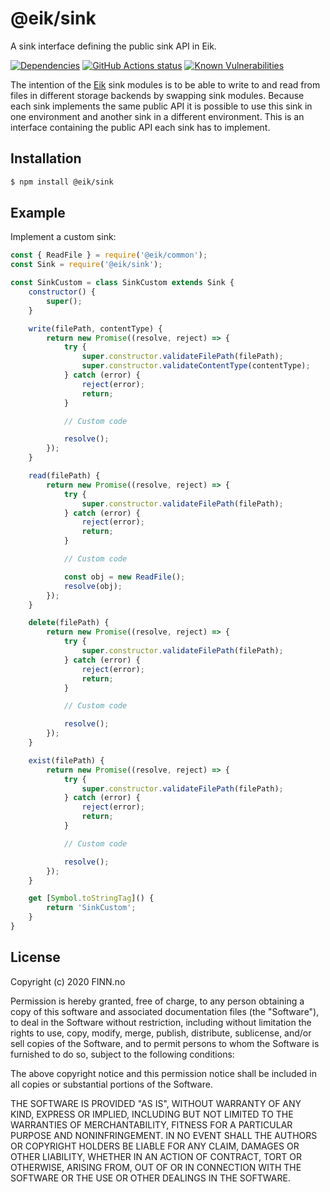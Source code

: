 # @eik/sink

A sink interface defining the public sink API in Eik.

[![Dependencies](https://img.shields.io/david/eik-lib/sink.svg)](https://david-dm.org/eik-lib/sink)
[![GitHub Actions status](https://github.com/eik-lib/sink/workflows/Run%20Lint%20and%20Tests/badge.svg)](https://github.com/eik-lib/sink/actions?query=workflow%3A%22Run+Lint+and+Tests%22)
[![Known Vulnerabilities](https://snyk.io/test/github/eik-lib/sink/badge.svg?targetFile=package.json)](https://snyk.io/test/github/eik-lib/sink?targetFile=package.json)

The intention of the [Eik][eik] sink modules is to be able to write to and read from
files in different storage backends by swapping sink modules. Because each sink
implements the same public API it is possible to use this sink in one environment and
another sink in a different environment. This is an interface containing the
public API each sink has to implement.

## Installation

```bash
$ npm install @eik/sink
```

## Example

Implement a custom sink:

```js
const { ReadFile } = require('@eik/common');
const Sink = require('@eik/sink');

const SinkCustom = class SinkCustom extends Sink {
    constructor() {
        super();
    }

    write(filePath, contentType) {
        return new Promise((resolve, reject) => {
            try {
                super.constructor.validateFilePath(filePath);
                super.constructor.validateContentType(contentType);
            } catch (error) {
                reject(error);
                return;
            }

            // Custom code

            resolve();
        });
    }

    read(filePath) {
        return new Promise((resolve, reject) => {
            try {
                super.constructor.validateFilePath(filePath);
            } catch (error) {
                reject(error);
                return;
            }

            // Custom code

            const obj = new ReadFile();
            resolve(obj);
        });
    }

    delete(filePath) {
        return new Promise((resolve, reject) => {
            try {
                super.constructor.validateFilePath(filePath);
            } catch (error) {
                reject(error);
                return;
            }

            // Custom code

            resolve();
        });
    }

    exist(filePath) {
        return new Promise((resolve, reject) => {
            try {
                super.constructor.validateFilePath(filePath);
            } catch (error) {
                reject(error);
                return;
            }

            // Custom code

            resolve();
        });
    }

    get [Symbol.toStringTag]() {
        return 'SinkCustom';
    }
}
```

## License

Copyright (c) 2020 FINN.no

Permission is hereby granted, free of charge, to any person obtaining a copy
of this software and associated documentation files (the "Software"), to deal
in the Software without restriction, including without limitation the rights
to use, copy, modify, merge, publish, distribute, sublicense, and/or sell
copies of the Software, and to permit persons to whom the Software is
furnished to do so, subject to the following conditions:

The above copyright notice and this permission notice shall be included in all
copies or substantial portions of the Software.

THE SOFTWARE IS PROVIDED "AS IS", WITHOUT WARRANTY OF ANY KIND, EXPRESS OR
IMPLIED, INCLUDING BUT NOT LIMITED TO THE WARRANTIES OF MERCHANTABILITY,
FITNESS FOR A PARTICULAR PURPOSE AND NONINFRINGEMENT. IN NO EVENT SHALL THE
AUTHORS OR COPYRIGHT HOLDERS BE LIABLE FOR ANY CLAIM, DAMAGES OR OTHER
LIABILITY, WHETHER IN AN ACTION OF CONTRACT, TORT OR OTHERWISE, ARISING FROM,
OUT OF OR IN CONNECTION WITH THE SOFTWARE OR THE USE OR OTHER DEALINGS IN THE
SOFTWARE.

[eik]: https://github.com/eik-lib
